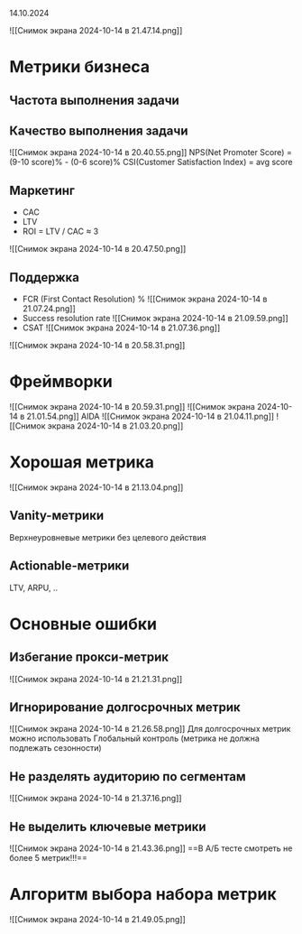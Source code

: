 14.10.2024

![[Снимок экрана 2024-10-14 в 21.47.14.png]]
# Метрики бизнеса
## Частота выполнения задачи
## Качество выполнения задачи
![[Снимок экрана 2024-10-14 в 20.40.55.png]]
NPS(Net Promoter Score) = (9-10 score)% - (0-6 score)%
CSI(Customer Satisfaction Index) = avg score
## Маркетинг 
- CAC
- LTV
- ROI = LTV / CAC $\approx$ 3

![[Снимок экрана 2024-10-14 в 20.47.50.png]]
## Поддержка
- FCR (First Contact Resolution) %
![[Снимок экрана 2024-10-14 в 21.07.24.png]]
- Success resolution rate
![[Снимок экрана 2024-10-14 в 21.09.59.png]]
- CSAT
![[Снимок экрана 2024-10-14 в 21.07.36.png]]

![[Снимок экрана 2024-10-14 в 20.58.31.png]]

# Фреймворки
![[Снимок экрана 2024-10-14 в 20.59.31.png]]
![[Снимок экрана 2024-10-14 в 21.01.54.png]]
AIDA
![[Снимок экрана 2024-10-14 в 21.04.11.png]]
![[Снимок экрана 2024-10-14 в 21.03.20.png]]

# Хорошая метрика
![[Снимок экрана 2024-10-14 в 21.13.04.png]]

## Vanity-метрики
Верхнеуровневые метрики без целевого действия

## Actionable-метрики
LTV, ARPU, ..

# Основные ошибки
## Избегание прокси-метрик
![[Снимок экрана 2024-10-14 в 21.21.31.png]]
## Игнорирование долгосрочных метрик
![[Снимок экрана 2024-10-14 в 21.26.58.png]]
Для долгосрочных метрик можно использовать Глобальный контроль (метрика не должна подлежать сезонности)

## Не разделять аудиторию по сегментам
![[Снимок экрана 2024-10-14 в 21.37.16.png]]

## Не выделить ключевые метрики
![[Снимок экрана 2024-10-14 в 21.43.36.png]]
==В А/Б тесте смотреть не более 5 метрик!!!==

# Алгоритм выбора набора метрик
![[Снимок экрана 2024-10-14 в 21.49.05.png]]

